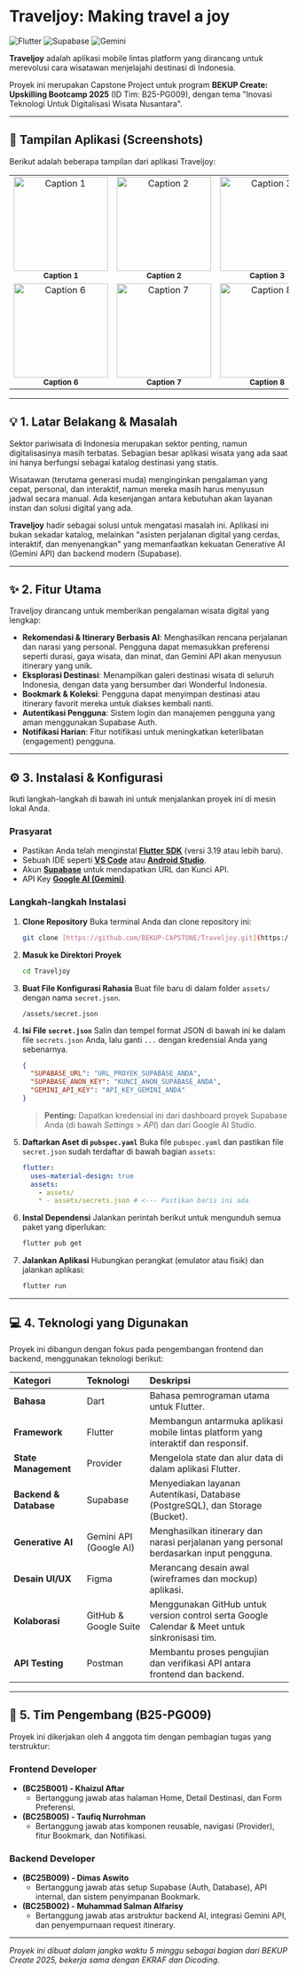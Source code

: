# Traveljoy: Making travel a joy

![Flutter](https://img.shields.io/badge/Flutter-02569B?style=for-the-badge&logo=flutter&logoColor=white)
![Supabase](https://img.shields.io/badge/Supabase-3ECF8E?style=for-the-badge&logo=supabase&logoColor=white)
![Gemini](https://img.shields.io/badge/Gemini_API-8E75B2?style=for-the-badge&logo=google&logoColor=white)

**Traveljoy** adalah aplikasi mobile lintas platform yang dirancang untuk merevolusi cara wisatawan menjelajahi destinasi di Indonesia.

Proyek ini merupakan Capstone Project untuk program **BEKUP Create: Upskilling Bootcamp 2025** (ID Tim: B25-PG009), dengan tema "Inovasi Teknologi Untuk Digitalisasi Wisata Nusantara".

---

## 🎨 Tampilan Aplikasi (Screenshots)

Berikut adalah beberapa tampilan dari aplikasi Traveljoy:

<table>
  <tr>
    <td align="center">
      <img src="assets/images/screenshot/screenshot_1.jpeg" width="170" alt="Caption 1">
      <br>
      <sub><b>Caption 1</b></sub>
    </td>
    <td align="center">
      <img src="assets/images/screenshot/screenshot_2.jpeg" width="170" alt="Caption 2">
      <br>
      <sub><b>Caption 2</b></sub>
    </td>
    <td align="center">
      <img src="assets/images/screenshot/screenshot_3.jpeg" width="170" alt="Caption 3">
      <br>
      <sub><b>Caption 3</b></sub>
    </td>
    <td align="center">
      <img src="assets/images/screenshot/screenshot_4.jpeg" width="170" alt="Caption 4">
      <br>
      <sub><b>Caption 4</b></sub>
    </td>
    <td align="center">
      <img src="assets/images/screenshot/screenshot_5.jpeg" width="170" alt="Caption 5">
      <br>
      <sub><b>Caption 5</b></sub>
    </td>
  </tr>
  <tr>
    <td align="center">
      <img src="assets/images/screenshot/screenshot_6.jpeg" width="170" alt="Caption 6">
      <br>
      <sub><b>Caption 6</b></sub>
    </td>
    <td align="center">
      <img src="assets/images/screenshot/screenshot_7.jpeg" width="170" alt="Caption 7">
      <br>
      <sub><b>Caption 7</b></sub>
    </td>
    <td align="center">
      <img src="assets/images/screenshot/screenshot_8.jpeg" width="170" alt="Caption 8">
      <br>
      <sub><b>Caption 8</b></sub>
    </td>
    <td align="center">
      <img src="assets/images/screenshot/screenshot_9.jpeg" width="170" alt="Caption 9">
      <br>
      <sub><b>Caption 9</b></sub>
    </td>
    <td align="center">
      <img src="assets/images/screenshot/screenshot_10.jpeg" width="170" alt="Caption 10">
      <br>
      <sub><b>Caption 10</b></sub>
    </td>
  </tr>
</table>

---

## 💡 1. Latar Belakang & Masalah

Sektor pariwisata di Indonesia merupakan sektor penting, namun digitalisasinya masih terbatas. Sebagian besar aplikasi wisata yang ada saat ini hanya berfungsi sebagai katalog destinasi yang statis.

Wisatawan (terutama generasi muda) menginginkan pengalaman yang cepat, personal, dan interaktif, namun mereka masih harus menyusun jadwal secara manual. Ada kesenjangan antara kebutuhan akan layanan instan dan solusi digital yang ada.

**Traveljoy** hadir sebagai solusi untuk mengatasi masalah ini. Aplikasi ini bukan sekadar katalog, melainkan "asisten perjalanan digital yang cerdas, interaktif, dan menyenangkan" yang memanfaatkan kekuatan Generative AI (Gemini API) dan backend modern (Supabase).

---

## ✨ 2. Fitur Utama

Traveljoy dirancang untuk memberikan pengalaman wisata digital yang lengkap:

* **Rekomendasi & Itinerary Berbasis AI**: Menghasilkan rencana perjalanan dan narasi yang personal. Pengguna dapat memasukkan preferensi seperti durasi, gaya wisata, dan minat, dan Gemini API akan menyusun itinerary yang unik.
* **Eksplorasi Destinasi**: Menampilkan galeri destinasi wisata di seluruh Indonesia, dengan data yang bersumber dari Wonderful Indonesia.
* **Bookmark & Koleksi**: Pengguna dapat menyimpan destinasi atau itinerary favorit mereka untuk diakses kembali nanti.
* **Autentikasi Pengguna**: Sistem login dan manajemen pengguna yang aman menggunakan Supabase Auth.
* **Notifikasi Harian**: Fitur notifikasi untuk meningkatkan keterlibatan (engagement) pengguna.

---

## ⚙️ 3. Instalasi & Konfigurasi

Ikuti langkah-langkah di bawah ini untuk menjalankan proyek ini di mesin lokal Anda.

### Prasyarat

* Pastikan Anda telah menginstal [**Flutter SDK**](https://docs.flutter.dev/get-started/install) (versi 3.19 atau lebih baru).
* Sebuah IDE seperti [**VS Code**](https://code.visualstudio.com/) atau [**Android Studio**](https://developer.android.com/studio).
* Akun [**Supabase**](https://supabase.com/) untuk mendapatkan URL dan Kunci API.
* API Key [**Google AI (Gemini)**](https://aistudio.google.com/app/apikey).

### Langkah-langkah Instalasi

1.  **Clone Repository**
    Buka terminal Anda dan clone repository ini:
    ```bash
    git clone [https://github.com/BEKUP-CAPSTONE/Traveljoy.git](https://github.com/BEKUP-CAPSTONE/Traveljoy.git)
    ```

2.  **Masuk ke Direktori Proyek**
    ```bash
    cd Traveljoy
    ```

3.  **Buat File Konfigurasi Rahasia**
    Buat file baru di dalam folder `assets/` dengan nama `secret.json`.
    ```
    /assets/secret.json
    ```

4.  **Isi File `secret.json`**
    Salin dan tempel format JSON di bawah ini ke dalam file `secrets.json` Anda, lalu ganti `...` dengan kredensial Anda yang sebenarnya.

    ```json
    {
      "SUPABASE_URL": "URL_PROYEK_SUPABASE_ANDA",
      "SUPABASE_ANON_KEY": "KUNCI_ANON_SUPABASE_ANDA",
      "GEMINI_API_KEY": "API_KEY_GEMINI_ANDA"
    }
    ```
    > **Penting:** Dapatkan kredensial ini dari dashboard proyek Supabase Anda (di bawah *Settings* > *API*) dan dari Google AI Studio.

5.  **Daftarkan Aset di `pubspec.yaml`**
    Buka file `pubspec.yaml` dan pastikan file `secret.json` sudah terdaftar di bawah bagian `assets`:

    ```yaml
    flutter:
      uses-material-design: true
      assets:
        - assets/
        * - assets/secrets.json # <--- Pastikan baris ini ada
    ```

6.  **Instal Dependensi**
    Jalankan perintah berikut untuk mengunduh semua paket yang diperlukan:
    ```bash
    flutter pub get
    ```

7.  **Jalankan Aplikasi**
    Hubungkan perangkat (emulator atau fisik) dan jalankan aplikasi:
    ```bash
    flutter run
    ```

---

## 💻 4. Teknologi yang Digunakan

Proyek ini dibangun dengan fokus pada pengembangan frontend dan backend, menggunakan teknologi berikut:

| Kategori | Teknologi | Deskripsi |
| :--- | :--- | :--- |
| **Bahasa** | Dart | Bahasa pemrograman utama untuk Flutter. |
| **Framework** | Flutter | Membangun antarmuka aplikasi mobile lintas platform yang interaktif dan responsif. |
| **State Management** | Provider | Mengelola state dan alur data di dalam aplikasi Flutter. |
| **Backend & Database** | Supabase | Menyediakan layanan Autentikasi, Database (PostgreSQL), dan Storage (Bucket). |
| **Generative AI** | Gemini API (Google AI) | Menghasilkan itinerary dan narasi perjalanan yang personal berdasarkan input pengguna. |
| **Desain UI/UX** | Figma | Merancang desain awal (wireframes dan mockup) aplikasi. |
| **Kolaborasi** | GitHub & Google Suite | Menggunakan GitHub untuk version control serta Google Calendar & Meet untuk sinkronisasi tim. |
| **API Testing** | Postman | Membantu proses pengujian dan verifikasi API antara frontend dan backend. |

---

## 🤝 5. Tim Pengembang (B25-PG009)

Proyek ini dikerjakan oleh 4 anggota tim dengan pembagian tugas yang terstruktur:

### Frontend Developer
* **(BC25B001) - Khaizul Aftar**
  * Bertanggung jawab atas halaman Home, Detail Destinasi, dan Form Preferensi.
* **(BC25B005) - Taufiq Nurrohman**
  * Bertanggung jawab atas komponen reusable, navigasi (Provider), fitur Bookmark, dan Notifikasi.

### Backend Developer
* **(BC25B009) - Dimas Aswito**
  * Bertanggung jawab atas setup Supabase (Auth, Database), API internal, dan sistem penyimpanan Bookmark.
* **(BC25B002) - Muhammad Salman Alfarisy**
  * Bertanggung jawab atas arstruktur backend AI, integrasi Gemini API, dan penyempurnaan request itinerary.

---
*Proyek ini dibuat dalam jangka waktu 5 minggu sebagai bagian dari BEKUP Create 2025, bekerja sama dengan EKRAF dan Dicoding.*